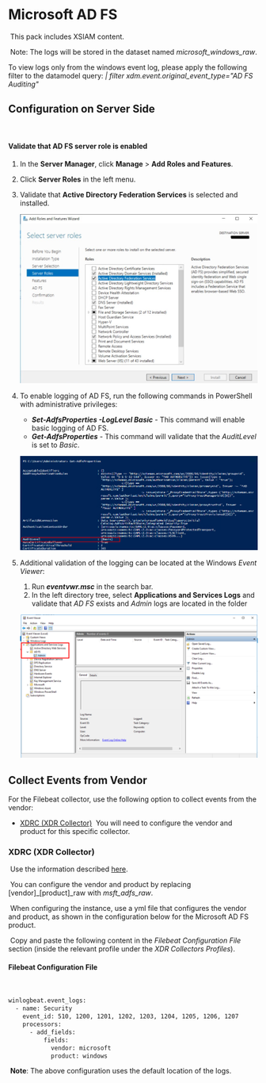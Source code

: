 # Microsoft AD FS
​
This pack includes XSIAM content.

​
Note: The logs will be stored in the dataset named *microsoft_windows_raw*.

To view logs only from the windows event log, please apply the following filter to the datamodel query: *| filter xdm.event.original_event_type="AD FS Auditing"*
## Configuration on Server Side
​
#### Validate that AD FS server role is enabled
1. In the **Server Manager**, click **Manage** > **Add Roles and Features**.
2. Click **Server Roles** in the left menu.
3. Validate that **Active Directory Federation Services** is selected and installed.

   ![Server Screenshot](https://raw.githubusercontent.com/demisto/content/cf0db92559e011d96f94ef21912f316f4b250b36/Packs/MicrosoftADFS/doc_imgs/ADFSEnable.png)
4. To enable logging of AD FS, run the following commands in PowerShell with administrative privileges:
   - ***Set-AdfsProperties -LogLevel Basic*** - This command will enable basic logging of AD FS.
   - ***Get-AdfsProperties*** - This command will validate that the *AuditLevel* is set to *Basic*.

    ![Server Screenshot](https://raw.githubusercontent.com/demisto/content/cf0db92559e011d96f94ef21912f316f4b250b36/Packs/MicrosoftADFS/doc_imgs/ADFSCommands.png)
5. Additional validation of the logging can be located at the Windows *Event Viewer*:

   1. Run ***eventvwr.msc*** in the search bar.
   2.  In the left directory tree, select **Applications and Services Logs** and validate that *AD FS* exists and *Admin* logs are located in the folder

    ![Server Screenshot](https://raw.githubusercontent.com/demisto/content/cf0db92559e011d96f94ef21912f316f4b250b36/Packs/MicrosoftADFS/doc_imgs/ADFSEvent-Viewer.png)

## Collect Events from Vendor
For the Filebeat collector, use the following option to collect events from the vendor:
​
- [XDRC (XDR Collector)](#xdrc-xdr-collector)
​
You will need to configure the vendor and product for this specific collector.
​
### XDRC (XDR Collector)
​
Use the information described [here](https://docs.paloaltonetworks.com/cortex/cortex-xdr/cortex-xdr-pro-admin/cortex-xdr-collectors/xdr-collector-datasets#id7f0fcd4d-b019-4959-a43a-40b03db8a8b2).

​
You can configure the vendor and product by replacing [vendor]\_[product]\_raw with *msft_adfs_raw*.

​
When configuring the instance, use a yml file that configures the vendor and product, as shown in the configuration below for the Microsoft AD FS product.

​
Copy and paste the following content in the *Filebeat Configuration File* section (inside the relevant profile under the *XDR Collectors Profiles*).
​
#### Filebeat Configuration File
​
```
winlogbeat.event_logs:
  - name: Security
    event_id: 510, 1200, 1201, 1202, 1203, 1204, 1205, 1206, 1207
    processors:
      - add_fields:
          fields:
            vendor: microsoft
            product: windows
```
​
**Note**: The above configuration uses the default location of the logs. 
